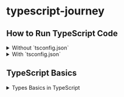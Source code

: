 # typescript-journey

## How to Run TypeScript Code 

  <details>
  <summary> Without `tsconfig.json`</summary>

  If you don't have a `tsconfig.json` file set up, you can follow these steps to compile and run your TypeScript code:

  1. Open PowerShell and navigate to your project directory:
    ```powershell
    PS D:\typescript-journey>
    ```

  2. Temporarily bypass the execution policy (if required):
    ```powershell
    PS D:\typescript-journey> Set-ExecutionPolicy -Scope Process -ExecutionPolicy Bypass
    ```

  3. Compile your TypeScript file (e.g., `index.ts`) to JavaScript:
    ```powershell
    PS D:\typescript-journey> tsc index.ts
    ```

  4. Run the generated JavaScript file using Node.js:
    ```powershell
    PS D:\typescript-journey> node index.js
    ```

  ### Setting Up `tsconfig.json`

  To simplify the process and enable advanced TypeScript features, you can create a `tsconfig.json` file in your project directory. Run the following command to generate a default configuration file:

  ```powershell
  PS D:\typescript-journey> tsc --init
  ```

  This will create a `tsconfig.json` file with default settings. You can customize it as needed for your project.

  </details>
  <details>
  <summary>With `tsconfig.json` </summary>

  Once you have created a `tsconfig.json` file, you can configure it to streamline your TypeScript workflow:

  1. Initialize the `tsconfig.json` file (if not already created):
    ```powershell
    PS D:\typescript-journey> tsc --init
    ```

  2. Open the `tsconfig.json` file and set the following options:
    ```json
    {
      "compilerOptions": {
       "rootDir": "./src",
       "outDir": "./dist"
      }
    }
    ```

    - `rootDir`: Specifies the root directory of your TypeScript files.
    - `outDir`: Specifies the output directory for the compiled JavaScript files.

  3. Compile your TypeScript files by running:
    ```powershell
    PS D:\typescript-journey> tsc
    ```

  4. Alternatively, use the `--watch` flag to automatically recompile on file changes:
    ```powershell
    PS D:\typescript-journey> tsc --watch
    ```

  5. In a new terminal, run the compiled JavaScript file using Node.js:
    ```powershell
    PS D:\typescript-journey> node ./dist/index.js
    ```

  </details>

## TypeScript Basics

<details>
<summary>Types Basics in TypeScript</summary>

- **`string`**: Represents textual data.
  ```typescript
  let name: string = "John";
  ```

- **`number`**: Represents numeric values.
  ```typescript
  let age: number = 25;
  ```

- **`boolean`**: Represents true or false values.
  ```typescript
  let isActive: boolean = true;
  ```

- **`null`**: Represents the absence of a value.
  ```typescript
  let emptyValue: null = null;
  ```

- **`undefined`**: Represents an uninitialized variable.
  ```typescript
  let notAssigned: undefined = undefined;
  ```

- **`any`**: Allows any type of value (use with caution).
  ```typescript
  let randomValue: any = "Hello";
  randomValue = 42;
  ```

- **`void`**: Represents the absence of a return value in functions.
  ```typescript
  function logMessage(): void {
    console.log("This function returns nothing.");
  }
  ```

- **`never`**: Represents values that never occur (e.g., a function that always throws an error).
  ```typescript
  function throwError(message: string): never {
    throw new Error(message);
  }
  ```

- **`object`**: Represents non-primitive types (e.g., arrays, objects).
  ```typescript
  let person: object = { name: "Alice", age: 30 };
  ```

- **`unknown`**: Represents a value whose type is not known at the time of declaration.
  ```typescript
  let input: unknown = "Hello";
  if (typeof input === "string") {
    console.log(input.toUpperCase());
  }
  ```

</details>